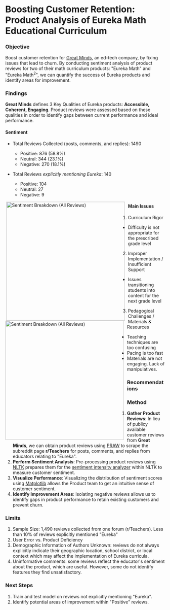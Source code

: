 # Boosting Customer Retention: Product Analysis of Eureka Math Educational Curriculum
### Objective
Boost customer retention for [Great Minds](https://greatminds.org/eurekamathsquared#eureka-math-builds-knowledge), an ed-tech company, by fixing issues that lead to churn. By conducting sentiment analysis of product reviews for two of their math curriculum products: "Eureka Math" and "Eureka Math<sup>2</sup>", we can quantify the success of Eureka products and identify areas for improvement.

### Findings
**Great Minds** defines 3 Key Qualities of Eureka products: **Accessible, Coherent, Engaging**. Product reviews were assessed based on these qualities in order to identify gaps between current performance and ideal performance. 

#### Sentiment
- Total Reviews Collected (posts, comments, and replies): 1490  
   - Positive: 876 (58.8%)
   - Neutral: 344 (23.1%)
   - Negative: 270 (18.1%)
    

- Total Reviews _explicitly mentioning Eureka_: 140
   - Positive: 104
   - Neutral: 27
   - Negative: 9
 
<img src="https://github.com/vitoperez117/Product_Analysis_for_Eureka_Math_Curriculum/blob/main/Assets/General/Total%20Sentiment%20Reviews%20(Pie).png"
     alt="Sentiment Breakdown (All Reviews)" width=375 align="right"
     style="float: left; margin-right: 10px;" /> <img src="https://github.com/vitoperez117/Product_Analysis_for_Eureka_Math_Curriculum/blob/main/Assets/'Sentiment%20Review%20of%20All%20Entries%20Explicitly%20Mentioning%20'Eureka'%20(Pie).png"
     alt="Sentiment Breakdown (All Reviews)" width=375 align="left"
     style="float: left; margin-right: 10px;" />

     

#### Main Issues
1. Curriculum Rigor
  * Difficulty is not appropriate for the prescribed grade level
2. Improper Implementation / Insufficient Support
  * Issues transitioning students into content for the next grade level
3. Pedagogical Challenges / Materials & Resources
  * Teaching techniques are too confusing
  * Pacing is too fast
  * Materials are not engaging. Lack of manipulatives.


### Recommendations
### Method
1. **Gather Product Reviews**: In lieu of publicy available customer reviews from **Great Minds**,
we can obtain product reviews using [PRAW](https://praw.readthedocs.io/en/stable/getting_started/quick_start.html)
to scrape the subreddit page **r/Teachers** for posts, comments, and replies from educators relating to "Eureka".
2. **Perform Sentiment Analysis**: Pre-processing product reviews using [NLTK](https://www.nltk.org/) prepares them for the [sentiment intensity analyzer](https://github.com/cjhutto/vaderSentiment) within NLTK to measure customer sentiment.
3. **Visualize Performance**: Visualizing the distribution of sentiment scores using [Matplotlib](https://matplotlib.org/) allows the Product team to get an intuitive sense of customer sentiment.
4. **Identify Improvement Areas**: Isolating negative reviews allows us to identify gaps in product performance to retain existing customers and prevent churn.


### Limits
1. Sample Size: 1,490 reviews collected from one forum (r/Teachers). Less than 10% of reviews explicitly mentioned "Eureka"
2. User Error vs. Product Deficiency
3. Demographic Information of Authors Unknown: reviews do not always explicitly indicate their geographic location, school district, or local context which may affect the implementation of Eureka curricula.
4. Uninformative comments: some reviews reflect the educator's sentiment about the product, which are useful. However, some do not identify features they find unsatisfactory.
### Next Steps
1. Train and test model on reviews not explicitly mentioning "Eureka".
2. Identify potential areas of improvement within "Positive" reviews.
